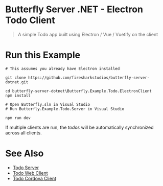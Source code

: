 # Butterfly Server .NET - Electron Todo Client

> A simple Todo app built using Electron / Vue / Vuetify on the client


# Run this Example

```
# This assumes you already have Electron installed

git clone https://github.com/firesharkstudios/butterfly-server-dotnet.git

cd butterfly-server-dotnet\Butterfly.Example.Todo.ElectronClient
npm install

# Open Butterfly.sln in Visual Studio
# Run Butterfly.Example.Todo.Server in Visual Studio

npm run dev
```

If multiple clients are run, the *todos* will be automatically synchronized across all clients.

# See Also

- [Todo Server](https://github.com/firesharkstudios/butterfly-server-dotnet/tree/master/Butterfly.Example.Todo.Server)
- [Todo Web Client](https://github.com/firesharkstudios/butterfly-server-dotnet/tree/master/Butterfly.Example.Todo.Client)
- [Todo Cordova Client](https://github.com/firesharkstudios/butterfly-server-dotnet/tree/master/Butterfly.Example.Todo.CordovaClient)

